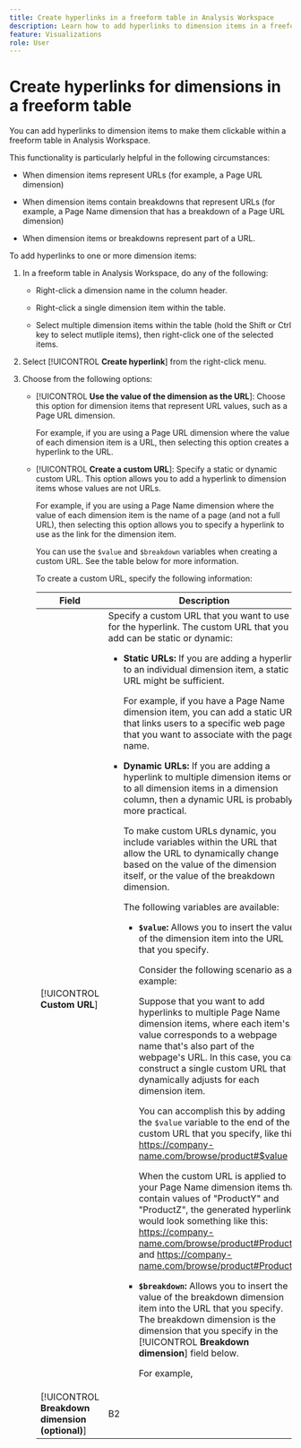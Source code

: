 ```yaml
---
title: Create hyperlinks in a freeform table in Analysis Workspace
description: Learn how to add hyperlinks to dimension items in a freeform table in Analysis Workspace
feature: Visualizations
role: User
---
```

# Create hyperlinks for dimensions in a freeform table

You can add hyperlinks to dimension items to make them clickable within a freeform table in Analysis Workspace. 

This functionality is particularly helpful in the following circumstances:

* When dimension items represent URLs (for example, a Page URL dimension)

* When dimension items contain breakdowns that represent URLs (for example, a Page Name dimension that has a breakdown of a Page URL dimension)

* When dimension items or breakdowns represent part of a URL.

To add hyperlinks to one or more dimension items:

1. In a freeform table in Analysis Workspace, do any of the following:

   * Right-click a dimension name in the column header.

   * Right-click a single dimension item within the table.

   * Select multiple dimension items within the table (hold the Shift or Ctrl key to select mutliple items), then right-click one of the selected items.

1. Select [!UICONTROL **Create hyperlink**] from the right-click menu.

   <!-- add screenshot of "Create hyperlinks for dimension items" dialog -->

1. Choose from the following options:

   * [!UICONTROL **Use the value of the dimension as the URL**]: Choose this option for dimension items that represent URL values, such as a Page URL dimension. 
   
     For example, if you are using a Page URL dimension where the value of each dimension item is a URL, then selecting this option creates a hyperlink to the URL.

   * [!UICONTROL **Create a custom URL**]: Specify a static or dynamic custom URL. This option allows you to add a hyperlink to dimension items whose values are not URLs. 
   
     For example, if you are using a Page Name dimension where the value of each dimension item is the name of a page (and not a full URL), then selecting this option allows you to specify a hyperlink to use as the link for the dimension item.
   
     You can use the `$value` and `$breakdown` variables when creating a custom URL. See the table below for more information.

      To create a custom URL, specify the following information:

      |Field | Description | 
      |---------|----------|
      | [!UICONTROL **Custom URL**] | Specify a custom URL that you want to use for the hyperlink. The custom URL that you add can be static or dynamic: <ul><li>**Static URLs:** If you are adding a hyperlink to an individual dimension item, a static URL might be sufficient. <p>For example, if you have a Page Name dimension item, you can add a static URL that links users to a specific web page that you want to associate with the page name.</p></li><li>**Dynamic URLs:** If you are adding a hyperlink to multiple dimension items or to all dimension items in a dimension column, then a dynamic URL is probably more practical. <p>To make custom URLs dynamic, you include variables within the URL that allow the URL to dynamically change based on the value of the dimension itself, or the value of the breakdown dimension.</p><p>The following variables are available:</p> <ul><li>**`$value`:** Allows you to insert the value of the dimension item into the URL that you specify. <p>Consider the following scenario as an example:</p><p>Suppose that you want to add hyperlinks to multiple Page Name dimension items, where each item's value corresponds to a webpage name that's also part of the webpage's URL. In this case, you can construct a single custom URL that dynamically adjusts for each dimension item. </p><p>You can accomplish this by adding the `$value` variable to the end of the custom URL that you specify, like this: https://company-name.com/browse/product#$value</p><p>When the custom URL is applied to your Page Name dimension items that contain values of "ProductY" and "ProductZ", the generated hyperlinks would look something like this: https://company-name.com/browse/product#ProductY and https://company-name.com/browse/product#ProductZ. </p></li><li>**`$breakdown`:** Allows you to insert the value of the breakdown dimension item into the URL that you specify. The breakdown dimension is the dimension that you specify in the [!UICONTROL **Breakdown dimension**] field below. <p>For example, </p></li></ul>   | 
      | [!UICONTROL **Breakdown dimension (optional)**] | B2 | 

   




